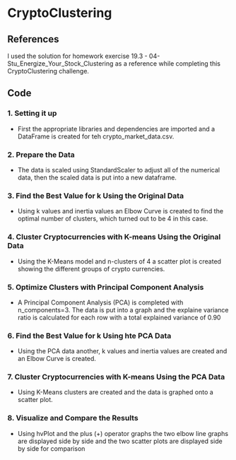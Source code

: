 # CryptoClustering
## References
I used the solution for homework exercise 19.3 - 04-Stu_Energize_Your_Stock_Clustering as a reference while completing this CryptoClustering challenge. 

## Code 

### 1. Setting it up

* First the appropriate libraries and dependencies are imported and a DataFrame is created for teh crypto_market_data.csv.

### 2. Prepare the Data

* The data is scaled using StandardScaler to adjust all of the numerical data, then the scaled data is put into a new dataframe. 

### 3. Find the Best Value for k Using the Original Data

* Using k values and inertia values an Elbow Curve is created to find the optimal number of clusters, which turned out to be 4 in this case. 

### 4. Cluster Cryptocurrencies with K-means Using the Original Data

* Using the K-Means model and n-clusters of 4 a scatter plot is created showing the different groups of crypto currencies. 

### 5. Optimize Clusters with Principal Component Analysis

* A Principal Component Analysis (PCA) is completed with n_components=3. The data is put into a graph and the explaine variance ratio is calculated for each row with a total explained variance of 0.90

### 6. Find the Best Value for k Using hte PCA Data 

* Using the PCA data another, k values and inertia values are created and an Elbow Curve is created. 

### 7. Cluster Cryptocurrencies with K-means Using the PCA Data

* Using K-Means clusters are created and the data is graphed onto a scatter plot. 

### 8. Visualize and Compare the Results

* Using hvPlot and the plus (+) operator graphs the two elbow line graphs are displayed side by side and the two scatter plots are displayed side by side for comparison



